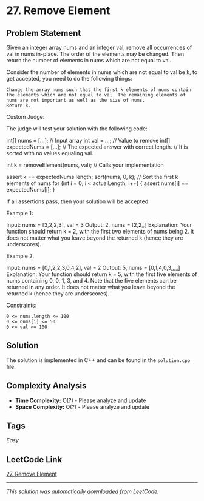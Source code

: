 # 27. Remove Element

## Problem Statement

Given an integer array nums and an integer val, remove all occurrences of val in nums in-place. The order of the elements may be changed. Then return the number of elements in nums which are not equal to val.

Consider the number of elements in nums which are not equal to val be k, to get accepted, you need to do the following things:

	Change the array nums such that the first k elements of nums contain the elements which are not equal to val. The remaining elements of nums are not important as well as the size of nums.
	Return k.

Custom Judge:

The judge will test your solution with the following code:

int[] nums = [...]; // Input array
int val = ...; // Value to remove
int[] expectedNums = [...]; // The expected answer with correct length.
                            // It is sorted with no values equaling val.

int k = removeElement(nums, val); // Calls your implementation

assert k == expectedNums.length;
sort(nums, 0, k); // Sort the first k elements of nums
for (int i = 0; i < actualLength; i++) {
    assert nums[i] == expectedNums[i];
}

If all assertions pass, then your solution will be accepted.

Example 1:

Input: nums = [3,2,2,3], val = 3
Output: 2, nums = [2,2,_,_]
Explanation: Your function should return k = 2, with the first two elements of nums being 2.
It does not matter what you leave beyond the returned k (hence they are underscores).

Example 2:

Input: nums = [0,1,2,2,3,0,4,2], val = 2
Output: 5, nums = [0,1,4,0,3,_,_,_]
Explanation: Your function should return k = 5, with the first five elements of nums containing 0, 0, 1, 3, and 4.
Note that the five elements can be returned in any order.
It does not matter what you leave beyond the returned k (hence they are underscores).

Constraints:

	0 <= nums.length <= 100
	0 <= nums[i] <= 50
	0 <= val <= 100

## Solution

The solution is implemented in C++ and can be found in the `solution.cpp` file.

## Complexity Analysis

- **Time Complexity:** O(?) - Please analyze and update
- **Space Complexity:** O(?) - Please analyze and update

## Tags

*Easy*

## LeetCode Link

[27. Remove Element](https://leetcode.com/problems/remove-element/)

---

*This solution was automatically downloaded from LeetCode.*
